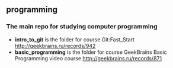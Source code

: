 ## programming
### The main repo for studying computer programming

* <b/>intro_to_git</b> is the folder for course Git:Fast_Start http://geekbrains.ru/records/942
* <b/>basic_programming</b> is the folder for course GeekBrains Basic Programming video course http://geekbrains.ru/records/871
